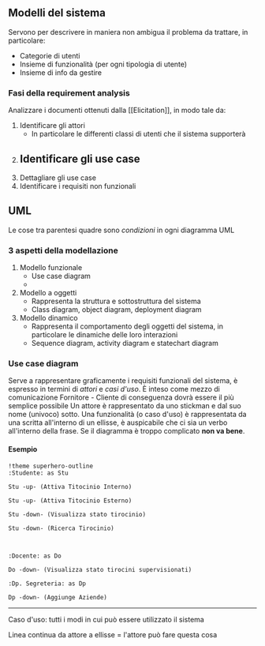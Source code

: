 ## Modelli del sistema
Servono per descrivere in maniera non ambigua il problema da trattare, in particolare:
- Categorie di utenti
- Insieme di funzionalità (per ogni tipologia di utente)
- Insieme di info da gestire
### Fasi della requirement analysis
Analizzare i documenti ottenuti dalla [[Elicitation]], in modo tale da:
1. Identificare gli attori
	- In particolare le differenti classi di utenti che il sistema supporterà
2.  Identificare gli use case
	- 
3. Dettagliare gli use case
4. Identificare i requisiti non funzionali

## UML
Le cose tra parentesi quadre sono *condizioni* in ogni diagramma UML
### 3 aspetti della modellazione
1. Modello funzionale
	- Use case diagram
	- 
2. Modello a oggetti
	- Rappresenta la struttura e sottostruttura del sistema
	- Class diagram, object diagram, deployment diagram
3. Modello dinamico
	- Rappresenta il comportamento degli oggetti del sistema, in particolare le dinamiche delle loro interazioni
	- Sequence diagram, activity diagram e statechart diagram
### Use case diagram
Serve a rappresentare graficamente i requisiti funzionali del sistema, è espresso in termini di *attori* e *casi d'uso*. È inteso come mezzo di comunicazione Fornitore - Cliente di conseguenza dovrà essere il più semplice possibile
Un attore è rappresentato da uno stickman e dal suo nome (univoco) sotto.
Una funzionalità (o caso d'uso) è rappresentata da una scritta all'interno di un ellisse, è auspicabile che ci sia un verbo all'interno della frase.
Se il diagramma è troppo complicato **non va bene**.
#### Esempio
```plantuml
!theme superhero-outline
:Studente: as Stu

Stu -up- (Attiva Titocinio Interno)

Stu -up- (Attiva Titocinio Esterno)

Stu -down- (Visualizza stato tirocinio)

Stu -down- (Ricerca Tirocinio)

  

:Docente: as Do

Do -down- (Visualizza stato tirocini supervisionati)

:Dp. Segreteria: as Dp

Dp -down- (Aggiunge Aziende)
```





---

Caso d'uso: tutti i modi in cui può essere utilizzato il sistema

Linea continua da attore a ellisse $=$ l'attore può fare questa cosa


